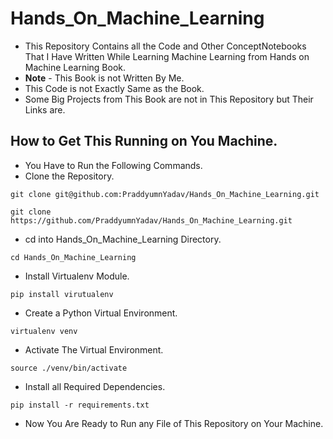 # Hands_On_Machine_Learning
- This Repository Contains all the Code and Other ConceptNotebooks That I Have Written While Learning Machine Learning from Hands on Machine Learning Book. 
- **Note** - This Book is not Written By Me.
- This Code is not Exactly Same as the Book.
- Some Big Projects from This Book are not in This Repository but Their Links are.
## How to Get This Running on You Machine.
- You Have to Run the Following Commands.
- Clone the Repository.
```
git clone git@github.com:PraddyumnYadav/Hands_On_Machine_Learning.git
```
```
git clone https://github.com/PraddyumnYadav/Hands_On_Machine_Learning.git
```
- cd into Hands_On_Machine_Learning Directory.
```
cd Hands_On_Machine_Learning
```
- Install Virtualenv Module.
```
pip install virutualenv
```
- Create a Python Virtual Environment.
```
virtualenv venv
```
- Activate The Virtual Environment.
```
source ./venv/bin/activate
```
- Install all Required Dependencies.
```
pip install -r requirements.txt
```
- Now You Are Ready to Run any File of This Repository on Your Machine.